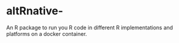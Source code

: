# altRnative-
An R package to run you R code in different R implementations and platforms on a docker container.
